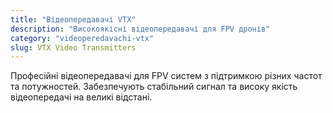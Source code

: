 ```yaml
---
title: "Відеопередавачі VTX"
description: "Високоякісні відеопередавачі для FPV дронів"
category: "videoperedavachi-vtx"
slug: VTX Video Transmitters
---
```


Професійні відеопередавачі для FPV систем з підтримкою різних частот та потужностей. Забезпечують стабільний сигнал та високу якість відеопередачі на великі відстані.